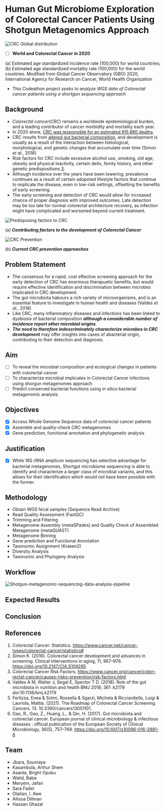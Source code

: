 # Human Gut Microbiome Exploration of Colorectal Cancer Patients Using Shotgun Metagenomics Approach

![CRC Global distribution](https://www.researchgate.net/publication/350679855/figure/fig1/AS:1010786403090432@1618001666089/World-and-colorectal-cancer-in-2020-a-Estimated-age-standardized-incidence-rate.png)

- [ ] **World and Colorectal Cancer in 2020**

(a) Estimated age standardized incidence rate (100,000) for world countries; (b) Estimated age standardized mortality rate (100,000) for the world countries. Modified from Global Cancer Observatory (GBO) 2020, International Agency for Research on Cancer, World Health Organization 

* This Codeathon project _seeks to analyze WGS data of Colorectal cancer patients using a shortgun sequencing approach_

## Background

* *Colorectal cancer(CRC)* remains a worldwide epidemiological burden, and a leading contributor of cancer morbidity and mortality each year. 
* In 2020 alone, [CRC was responsible for an estimated 915,880 deaths](https://www.cancer.net/cancer-types/colorectal-cancer/statistics#). 
* CRC results from [altered gut bacterial composition](https://pubmed.ncbi.nlm.nih.gov/28512250/), and development is usually as a result of the interaction between histological, morphological, and genetic changes that accumulate over time (Simon _et al_., 2016)
* Risk factors for CRC include excessive alcohol use, smoking, old age, obesity and physical inactivity, certain deits, family history, and other genetic predispositions [3](https://www.cancer.org/cancer/colon-rectal-cancer/causes-risks-prevention/risk-factors.html).
* Although incidence over the years have been lowering, prevalence continues as a result of certain adopoted lifestyle factors that continue to implicate the disease, even in low-risk settings, offsetting the benefits of early screening.
* The early screening and detection of CRC would allow for increased chance of proper diagnosis with improved outcomes. Late detection may be too late for normal colorectal architecture recovery, as infection might have complicated and worsened beyond current treatment.

![Predisposing factors to CRC](https://f6publishing.blob.core.windows.net/7920e3fb-54d9-482e-ac8e-556aa64f9d20/WJG-20-6055-g002.jpg)

   (a) _**Contributing factors to the development of Colorectal Cancer**_

![CRC Prevention](https://f6publishing.blob.core.windows.net/7920e3fb-54d9-482e-ac8e-556aa64f9d20/WJG-20-6055-g003.jpg)

   (b) _**Current CRC prevention approaches**_


## Problem Statement
- The consensus for a rapid, cost effective screening approach for the early detection of CRC has enormous therapuetic benefits, but would require effective identification and discrimination between microbes implicated in CRC development. 
- The gut microbiota habours a rich variety of microorganisms, and is an essential feature to investigate in human health and diseases (Valdes _et al.,_ 2018)
- Like CRC, many inflammatory diseases and infections has been linked to dysbiosis of bacterial composition _**although a considerable number of incidence report other microbial origins**_.
- **_The need to therefore indescriminately characterize microbes in CRC development_** may offer insights into cases of abacterial origin, contributing to their detection and diagnosis.  

## Aim
- [ ] To reveal the microbial composition and ecological changes in patients with colorectal cancer
- [ ] To characterize microbial implicates in Colorectal Cancer infections using shorgun metagenomes approach
- [ ] Predict conserved bacterial functions using in silico bacterial metagenomic analysis

## Objectives
- [x] Access Whole Genome Sequence data of colorectal cancer patients
- [x] Assemble and quality-check CRC metagenomes
- [x] Gene prediction, functional annotation and phylogenetic analysis

## Justification
- [x] While 16S rRNA amplicon sequencing has selective advantage for bacterial metagenomes, Shortgut microbiome sequencing is able to identify and characterize a larger class of microbial variants, and this allows for their identification which would not have been possible with the former.

## Methodology
* Obtain WGS fecal samples (Sequence Read Archive)
* Read Quality Assessment (FastQC)
* Trimming and Filtering 
* Metagenome Assembly (metaSPades) and Quality Check of Assembled Metagenome (metaQUAST)
* Metagenome Binning
* Gene prediction and Functional Annotation
* Taxonomic Assignment (Kraken2)
* Diversity Analysis
* Taxonomic and Phylogeny Analysis

## Workflow 
![Shotgun-metagenomic-sequencing-data-analysis-pipeline](https://user-images.githubusercontent.com/91139902/162806492-34e1cac0-a2fc-49d8-92eb-8dabbe542b6e.png)

## Expected Results


## Conclusion




## References

1. Colorectal Cancer: Statistics. https://www.cancer.net/cancer-types/colorectal-cancer/statistics#
2. Simon K. (2016). Colorectal cancer development and advances in screening. Clinical interventions in aging, 11, 967–976. https://doi.org/10.2147/CIA.S109285
3. Colorectal Cancer Risk Factors. https://www.cancer.org/cancer/colon-rectal-cancer/causes-risks-prevention/risk-factors.html
4. Valdes A M, Walter J, Segal E, Spector T D. (2018). Role of the gut microbiota in nutrition and health BMJ 2018; 361 :k2179 doi:10.1136/bmj.k2179
5. Ferlizza, Enea & Solmi, Rossella & Sgarzi, Michela & Ricciardiello, Luigi & Lauriola, Mattia. (2021). The Roadmap of Colorectal Cancer Screening. Cancers. 13. 10.3390/cancers13051101. 
6. Gao, R., Gao, Z., Huang, L., & Qin, H. (2017). Gut microbiota and colorectal cancer. European journal of clinical microbiology & infectious diseases : official publication of the European Society of Clinical Microbiology, 36(5), 757–769. https://doi.org/10.1007/s10096-016-2881-8

## Team
* Jbara, Soumaya
* Kasambula, Arthur Shem
* Asante, Bright Opoku
* Walid, Baba
* Meryem, Jafari
* Sara Fadel
* Olaitan, I. Awe
* Allissa Dillman
* Hassan Ghazal




















